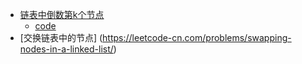 - [链表中倒数第k个节点](https://leetcode-cn.com/problems/lian-biao-zhong-dao-shu-di-kge-jie-dian-lcof/)
	- [code](./index.js)
- [交换链表中的节点] (https://leetcode-cn.com/problems/swapping-nodes-in-a-linked-list/)

